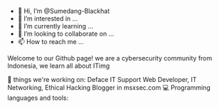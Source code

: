 - 👋 Hi, I’m @Sumedang-Blackhat
- 👀 I’m interested in ...
- 🌱 I’m currently learning ...
- 💞️ I’m looking to collaborate on ...
- 📫 How to reach me ...

<!---
Sumedang-Blackhat/Sumedang-Blackhat is a ✨ special ✨ repository because its `README.md` (this file) appears on your GitHub profile.
You can click the Preview link to take a look at your changes.
--->

Welcome to our Github page! we are a cybersecurity community from Indonesia, we learn all about ITimg

🌱 things we're working on:
Deface
IT Support
Web Developer, IT Networking, Ethical Hacking
Blogger in msxsec.com
💻 Programming languages and tools:
  
  
